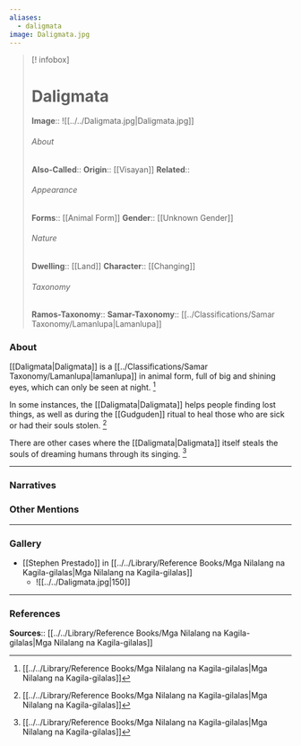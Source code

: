 ```yaml
---
aliases:
  - daligmata
image: Daligmata.jpg
---
```

> [! infobox]
> # Daligmata
> **Image**:: ![[../../Daligmata.jpg|Daligmata.jpg]]
> ###### About
> **Also-Called**:: 
> **Origin**:: [[Visayan]]
> **Related**:: 
> ###### Appearance
> **Forms**::  [[Animal Form]]
> **Gender**:: [[Unknown Gender]]
> ###### Nature
> **Dwelling**:: [[Land]]
> **Character**:: [[Changing]]
> ⠀
> ###### Taxonomy
> **Ramos-Taxonomy**:: 
> **Samar-Taxonomy**:: [[../Classifications/Samar Taxonomy/Lamanlupa|Lamanlupa]]

### About 
[[Daligmata|Daligmata]] is a [[../Classifications/Samar Taxonomy/Lamanlupa|lamanlupa]] in animal form, full of big and shining eyes, which can only be seen at night. [^1]

In some instances, the [[Daligmata|Daligmata]] helps people finding lost things, as well as during the [[Gudguden]] ritual to heal those who are sick or had their souls stolen. [^1]

There are other cases where the [[Daligmata|Daligmata]] itself steals the souls of dreaming humans through its singing. [^1]

---
### Narratives


### Other Mentions


---
### Gallery
- [[Stephen Prestado]] in [[../../Library/Reference Books/Mga Nilalang na Kagila-gilalas|Mga Nilalang na Kagila-gilalas]]
	- ![[../../Daligmata.jpg|150]]


---
### References
**Sources**:: [[../../Library/Reference Books/Mga Nilalang na Kagila-gilalas|Mga Nilalang na Kagila-gilalas]]

[^1]: [[../../Library/Reference Books/Mga Nilalang na Kagila-gilalas|Mga Nilalang na Kagila-gilalas]]